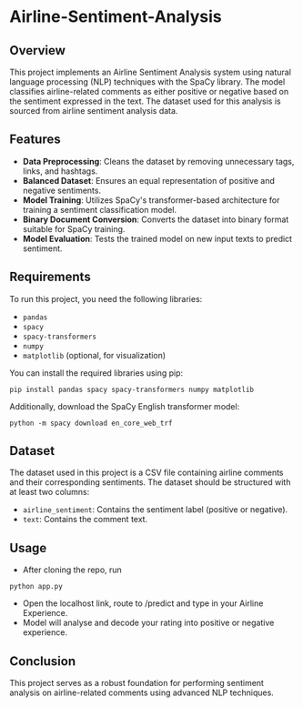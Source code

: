 # Airline-Sentiment-Analysis

## Overview
This project implements an Airline Sentiment Analysis system using natural language processing (NLP) techniques with the SpaCy library. The model classifies airline-related comments as either positive or negative based on the sentiment expressed in the text. The dataset used for this analysis is sourced from airline sentiment analysis data.

## Features
- **Data Preprocessing**: Cleans the dataset by removing unnecessary tags, links, and hashtags.
- **Balanced Dataset**: Ensures an equal representation of positive and negative sentiments.
- **Model Training**: Utilizes SpaCy's transformer-based architecture for training a sentiment classification model.
- **Binary Document Conversion**: Converts the dataset into binary format suitable for SpaCy training.
- **Model Evaluation**: Tests the trained model on new input texts to predict sentiment.

## Requirements
To run this project, you need the following libraries:
- `pandas`
- `spacy`
- `spacy-transformers`
- `numpy`
- `matplotlib` (optional, for visualization)

You can install the required libraries using pip:
```code
pip install pandas spacy spacy-transformers numpy matplotlib
```
Additionally, download the SpaCy English transformer model:
```code
python -m spacy download en_core_web_trf
```

## Dataset
The dataset used in this project is a CSV file containing airline comments and their corresponding sentiments. The dataset should be structured with at least two columns:
- `airline_sentiment`: Contains the sentiment label (positive or negative).
- `text`: Contains the comment text.

## Usage
- After cloning the repo, run
```code
python app.py
```
- Open the localhost link, route to /predict and type in your Airline Experience.
- Model will analyse and decode your rating into positive or negative experience.

## Conclusion
This project serves as a robust foundation for performing sentiment analysis on airline-related comments using advanced NLP techniques.

